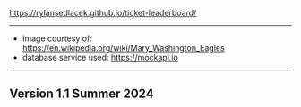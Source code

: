  https://rylansedlacek.github.io/ticket-leaderboard/

-----------------------------------------------
- image courtesy of: https://en.wikipedia.org/wiki/Mary_Washington_Eagles
- database service used: https://mockapi.io

-------------------------------------------------
<h2>Version 1.1 Summer 2024</h2>
